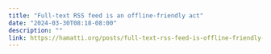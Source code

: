 ```yaml
---
title: "Full-text RSS feed is an offline-friendly act"
date: "2024-03-30T08:18-08:00"
description: ""
link: https://hamatti.org/posts/full-text-rss-feed-is-offline-friendly-act/
---
```

